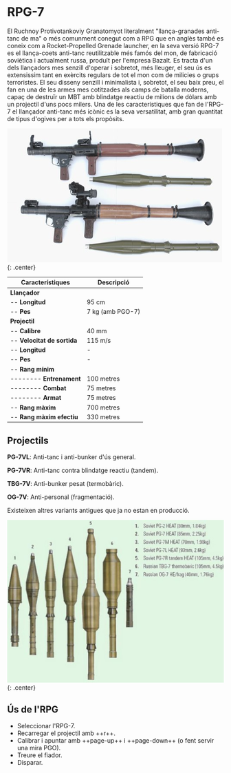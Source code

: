 # RPG-7

El Ruchnoy Protivotankoviy Granatomyot literalment "llança-granades anti-tanc de ma" o més comunment conegut com a RPG que en anglès també es coneix com a Rocket-Propelled Grenade launcher, en la seva versió RPG-7 es el llança-coets anti-tanc reutilitzable més famós del mon, de fabricació soviètica i actualment russa, produït per l'empresa Bazalt. Es tracta d'un dels llançadors mes senzill d'operar i sobretot, més lleuger, el seu ús es extensissim tant en exèrcits regulars de tot el mon com de milicies o grups terroristes. El seu disseny senzill i minimalista i, sobretot, el seu baix preu, el fan en una de les armes mes cotitzades als camps de batalla moderns, capaç de destruïr un MBT amb blindatge reactiu de milions de dòlars amb un projectil d'uns pocs milers. Una de les característiques que fan de l'RPG-7 el llançador anti-tanc més icònic es la seva versatilitat, amb gran quantitat de tipus d'ogives per a tots els propòsits.

![image](../_imatges/rpg7.jpg){: .center}

| **Característiques**        | **Descripció**     |
|-----------------------------|--------------------|
| **Llançador**               |                    |
| -- **Longitud**             | 95 cm              |
| -- **Pes**                  | 7 kg (amb PGO-7)   |
| **Projectil**               |                    |
| -- **Calibre**              | 40 mm              |
| -- **Velocitat de sortida** | 115 m/s            |
| -- **Longitud**             | -                  |
| -- **Pes**                  | -                  |
| -- **Rang mínim**           |                    |
| -------- **Entrenament**    | 100 metres         |
| -------- **Combat**         | 75 metres          |
| -------- **Armat**          | 75 metres          |
| -- **Rang màxim**           | 700 metres         |
| -- **Rang màxim efectiu**   | 330 metres         |

## Projectils

**PG-7VL**: Anti-tanc i anti-bunker d'ús general.

**PG-7VR**: Anti-tanc contra blindatge reactiu (tandem).

**TBG-7V**: Anti-bunker pesat (termobàric).

**OG-7V**: Anti-personal (fragmentació).

Existeixen altres variants antigues que ja no estan en producció.

![image](../_imatges/ojivesrpg2.jpg){: .center}

## Ús de l'RPG

* Seleccionar l'RPG-7.
* Recarregar el projectil amb ++r++.
* Calibrar i apuntar amb ++page-up++ i ++page-down++ (o fent servir una mira PGO).
* Treure el fiador.
* Disparar.
